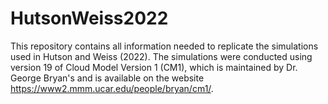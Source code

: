 # HutsonWeiss2022

This repository contains all information needed to replicate the simulations used in Hutson and Weiss (2022). The simulations were conducted using version 19 of Cloud Model Version 1 (CM1), which is maintained by Dr. George Bryan's and is available on the website https://www2.mmm.ucar.edu/people/bryan/cm1/.  

